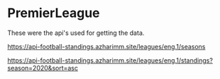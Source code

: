 # PremierLeague

These were the api's used for getting the data.

https://api-football-standings.azharimm.site/leagues/eng.1/seasons

https://api-football-standings.azharimm.site/leagues/eng.1/standings?season=2020&sort=asc
